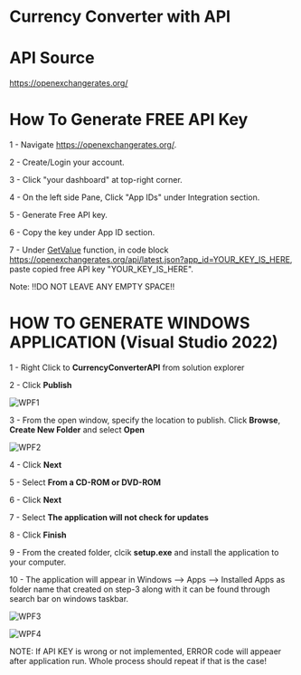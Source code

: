 # Currency Converter with API

# API Source

https://openexchangerates.org/

# How To Generate FREE API Key
1 - Navigate https://openexchangerates.org/.

2 - Create/Login your account.

3 - Click "your dashboard" at top-right corner.

4 - On the left side Pane, Click "App IDs" under Integration section.

5 - Generate Free API key.

6 - Copy the key under App ID section.

7 - Under <a href="https://github.com/GirayTurker/Currency-Converter-with-API/blob/master/CurrencyConverterAPI/MainWindow.xaml.cs" target="_blank">GetValue</a> function, in code block https://openexchangerates.org/api/latest.json?app_id=YOUR_KEY_IS_HERE, paste copied free API key "YOUR_KEY_IS_HERE". 

Note: !!DO NOT LEAVE ANY EMPTY SPACE!!

# HOW TO GENERATE WINDOWS APPLICATION (Visual Studio 2022)

1 - Right Click to  <b>CurrencyConverterAPI</b>  from solution explorer

2 - Click  <b>Publish</b>

![WPF1](https://github.com/GirayTurker/Currency-Converter-with-API/assets/89690556/8ac6eebb-7e40-443a-ab63-b0f7c8acf434)

3 - From the open window, specify the location to publish. Click <b>Browse</b>,  <b>Create New Folder</b>  and select  <b>Open</b>

![WPF2](https://github.com/GirayTurker/Currency-Converter-with-API/assets/89690556/6c055831-7f9b-463e-a64d-31d720fc7e77)

4 - Click <b>Next</b>

5 - Select   <b>From a CD-ROM or DVD-ROM</b>

6 - Click <b>Next</b>

7 - Select <b>The application will not check for updates</b>

8 - Click <b>Finish</b>

9 - From the created folder, clcik <b>setup.exe</b> and install the application to your computer.

10 - The application will appear in Windows --> Apps --> Installed Apps as folder name that created on step-3 along with it can be found through search bar on windows taskbar.

![WPF3](https://github.com/GirayTurker/Currency-Converter-with-API/assets/89690556/7194caf9-f09d-4509-ae59-ca3f66f6f31a)

![WPF4](https://github.com/GirayTurker/Currency-Converter-with-API/assets/89690556/a56affe1-b4d8-499a-91ad-8720eb4684cf)


NOTE: If API KEY is wrong or not implemented, ERROR code will appeaer after application run. Whole process should repeat if that is the case!
